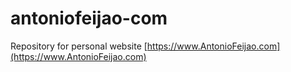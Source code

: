 # antoniofeijao-com

Repository for personal website [https://www.AntonioFeijao.com](https://www.AntonioFeijao.com)

